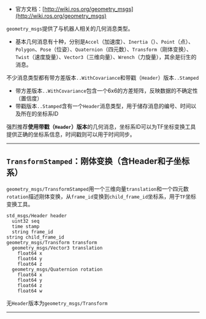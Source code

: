 + 官方文档：[http://wiki.ros.org/geometry_msgs](http://wiki.ros.org/geometry_msgs)

`geometry_msgs`提供了与机器人相关的几何消息类型。

+ 基本几何消息有十种，分别是`Accel`（加速度）、`Inertia`（）、`Point`（点）、`Polygon`、`Pose`（位姿）、`Quaternion`（四元数）、`Transform`（刚体变换）、`Twist`（速度旋量）、`Vector3`（三维向量）、`Wrench`（力旋量），其余是衍生的消息。

不少消息类型都有带方差版本`..WithCovariance`和带戳（`Header`）版本`..Stamped`

+ 带方差版本`..WithCovariance`包含一个6x6的方差矩阵，反映数据的不确定性（置信度）
+ 带戳版本`..Stamped`含有一个`Header`消息类型，用于储存消息的编号、时间以及所在的坐标系ID

强烈推荐**使用带戳（`Header`）版本**的几何消息，坐标系ID可以为TF坐标变换工具提供正确的坐标系信息，时间戳则可以用于时间同步。

---
## `TransformStamped`：刚体变换（含Header和子坐标系）

`geometry_msgs/TransformStamped`用一个三维向量`translation`和一个四元数`rotation`描述刚体变换，从`frame_id`变换到`child_frame_id`坐标系，用于`TF`坐标变换工具。

```msg
std_msgs/Header header
  uint32 seq
  time stamp
  string frame_id
string child_frame_id
geometry_msgs/Transform transform
  geometry_msgs/Vector3 translation
    float64 x
    float64 y
    float64 z
  geometry_msgs/Quaternion rotation
    float64 x
    float64 y
    float64 z
    float64 w
```

无`Header`版本为`geometry_msgs/Transform`

---

